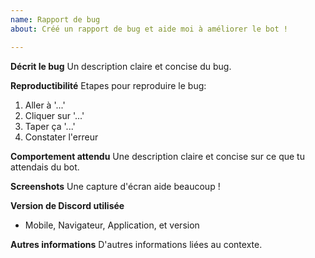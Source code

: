 ```yaml
---
name: Rapport de bug
about: Créé un rapport de bug et aide moi à améliorer le bot !

---
```


**Décrit le bug**
Un description claire et concise du bug.

**Reproductibilité**
Etapes pour reproduire le bug:
1. Aller à '...'
2. Cliquer sur '...'
3. Taper ça '...'
4. Constater l'erreur

**Comportement attendu**
Une description claire et concise sur ce que tu attendais du bot.

**Screenshots**
Une capture d'écran aide beaucoup !

**Version de Discord utilisée**
- Mobile, Navigateur, Application, et version

**Autres informations**
D'autres informations liées au contexte.
